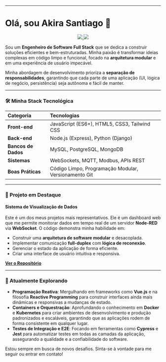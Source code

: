 -----

# Olá, sou Akira Santiago 👋

<p align="center">
<a href="https://www.linkedin.com/in/akirasantiago">
<img src="https://img.shields.io/badge/LinkedIn-0077B5?style=for-the-badge&logo=linkedin&logoColor=white" />
</a>
<a href="mailto:akiraoficial0206@gmail.com">
<img src="https://img.shields.io/badge/Email-D14836?style=for-the-badge&logo=gmail&logoColor=white" />
</a>
</p>

Sou um **Engenheiro de Software Full Stack** que se dedica a construir soluções eficientes e bem-estruturadas. Minha paixão é transformar ideias complexas em código limpo e funcional, focado na **arquitetura modular** e em uma experiência de usuário impecável.

Minha abordagem de desenvolvimento prioriza a **separação de responsabilidades**, garantindo que cada parte de uma aplicação (UI, lógica de negócio, persistência) seja autônoma e fácil de manter.

-----

### 🛠️ Minha Stack Tecnológica

| Categoria | Tecnologias |
| :--- | :--- |
| **Front-end** | JavaScript (ES6+), HTML5, CSS3, Tailwind CSS |
| **Back-end** | Node.js (Express), Python (Django) |
| **Bancos de Dados** | MySQL, PostgreSQL, MongoDB |
| **Sistemas** | WebSockets, MQTT, Modbus, APIs REST |
| **Boas Práticas** | Código Limpo, Programação Modular, Versionamento Git |

-----

### 🚀 Projeto em Destaque

#### **Sistema de Visualização de Dados**

Este é um dos meus projetos mais representativos. Ele é um dashboard web que me permite monitorar dados em tempo real de um servidor **Node-RED** via **WebSocket**. O código demonstra minha habilidade em:

  * Construir uma **arquitetura de software modular** e desacoplada.
  * Implementar comunicação **full-duplex** com **lógica de reconexão**.
  * Gerenciar o estado da aplicação de forma eficiente.
  * Criar uma interface de usuário intuitiva e responsiva.

[**Ver o Repositório**](https://www.google.com/search?q=https://github.com/AkiraSantiago0206/Sistema-de-Visualizacao-Dados)

-----

### 🌱 Atualmente Explorando

  * **Programação Reativa**: Mergulhando em frameworks como **Vue.js** e na filosofia **Reactive Programming** para construir interfaces ainda mais dinâmicas e responsivas a mudanças de estado.
  * **Containers e Orquestração**: Aprofundando o conhecimento em **Docker** e **Kubernetes** para criar ambientes de desenvolvimento e produção padronizados e escaláveis, garantindo que as aplicações rodem de forma consistente em qualquer lugar.
  * **Testes de Integração e E2E**: Focando em ferramentas como **Cypress** e **Jest** para automatizar testes em todas as camadas da aplicação, assegurando a qualidade e a confiabilidade do software.

Estou sempre em busca de novos desafios. Sinta-se à vontade para me seguir ou entrar em contato\!
